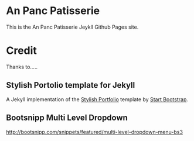 # An Panc Patisserie

This is the An Panc Patisserie Jeykll Github Pages site.


# Credit

Thanks to.....

## Stylish Portolio template for Jekyll

A Jekyll implementation of the [Stylish Portfolio](http://startbootstrap.com/template-overviews/stylish-portfolio/) template by [Start Bootstrap](http://startbootstrap.com/).

## Bootsnipp Multi Level Dropdown

http://bootsnipp.com/snippets/featured/multi-level-dropdown-menu-bs3
